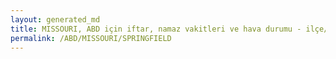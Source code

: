 ```yaml
---
layout: generated_md
title: MISSOURI, ABD için iftar, namaz vakitleri ve hava durumu - ilçe/eyalet seç
permalink: /ABD/MISSOURI/SPRINGFIELD
---
```


<script type="text/javascript">
  var country = ABD;
  var city = MISSOURI;
  var state = SPRINGFIELD;
  var lat = 72;
  var lon = 21;
</script>
